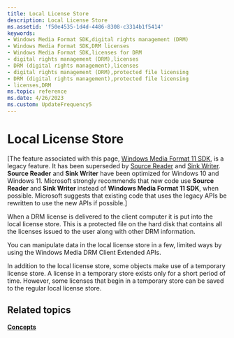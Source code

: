 ```yaml
---
title: Local License Store
description: Local License Store
ms.assetid: 'f50e4535-1d4d-4486-8308-c3314b1f5414'
keywords:
- Windows Media Format SDK,digital rights management (DRM)
- Windows Media Format SDK,DRM licenses
- Windows Media Format SDK,licenses for DRM
- digital rights management (DRM),licenses
- DRM (digital rights management),licenses
- digital rights management (DRM),protected file licensing
- DRM (digital rights management),protected file licensing
- licenses,DRM
ms.topic: reference
ms.date: 4/26/2023
ms.custom: UpdateFrequency5
---
```


# Local License Store

\[The feature associated with this page, [Windows Media Format 11 SDK](/windows/win32/wmformat/windows-media-format-11-sdk), is a legacy feature. It has been superseded by [Source Reader](/windows/win32/medfound/source-reader) and [Sink Writer](/windows/win32/medfound/sink-writer). **Source Reader** and **Sink Writer** have been optimized for Windows 10 and Windows 11. Microsoft strongly recommends that new code use **Source Reader** and **Sink Writer** instead of **Windows Media Format 11 SDK**, when possible. Microsoft suggests that existing code that uses the legacy APIs be rewritten to use the new APIs if possible.\]

When a DRM license is delivered to the client computer it is put into the local license store. This is a protected file on the hard disk that contains all the licenses issued to the user along with other DRM information.

You can manipulate data in the local license store in a few, limited ways by using the Windows Media DRM Client Extended APIs.

In addition to the local license store, some objects make use of a temporary license store. A license in a temporary store exists only for a short period of time. However, some licenses that begin in a temporary store can be saved to the regular local license store.

## Related topics

<dl> <dt>

[**Concepts**](drmconcepts.md)
</dt> </dl>

 

 




